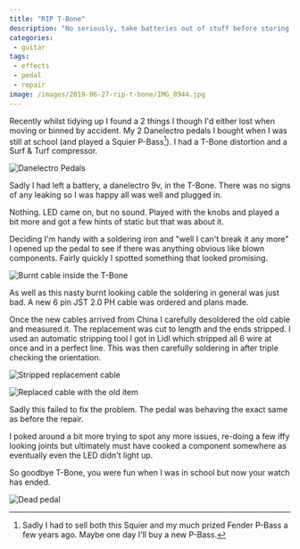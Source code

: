 ```yaml
---
title: "RIP T-Bone"
description: "No seriously, take batteries out of stuff before storing it."
categories:
 - guitar
tags:
 - effects
 - pedal
 - repair
image: /images/2019-06-27-rip-t-bone/IMG_8944.jpg
---
```

Recently whilst tidying up I found a 2 things I though I'd either lost when moving or binned by accident.  My 2 Danelectro pedals I bought when I was still at school (and played a Squier P-Bass[^dantbone1]).  I had a T-Bone distortion and a Surf & Turf compressor.

<img class="padded center"
		alt="Danelectro Pedals"
		src="/images/2019-06-27-rip-t-bone/IMG_8944.jpg"
	  srcset="/images/2019-06-27-rip-t-bone/IMG_8944.jpg 1x, /images/2019-06-27-rip-t-bone/IMG_8944-2x.jpg 2x" />

Sadly I had left a battery, a danelectro 9v, in the T-Bone.  There was no signs of any leaking so I was happy all was well and plugged in.

<!-- more -->

Nothing. LED came on, but no sound.  Played with the knobs and played a bit more and got a few hints of static but that was about it.

Deciding I'm handy with a soldering iron and "well I can't break it any more" I opened up the pedal to see if there was anything obvious like blown components.  Fairly quickly I spotted something that looked promising.

<img class="padded center"
		alt="Burnt cable inside the T-Bone"
		src="/images/2019-06-27-rip-t-bone/IMG_8970.jpg"
	  srcset="/images/2019-06-27-rip-t-bone/IMG_8970.jpg 1x, /images/2019-06-27-rip-t-bone/IMG_8970-2x.jpg 2x" />

As well as this nasty burnt looking cable the soldering in general was just bad.  A new 6 pin JST 2.0 PH cable was ordered and plans made.

Once the new cables arrived from China I carefully desoldered the old cable and measured it.  The replacement was cut to length and the ends stripped.  I used an automatic stripping tool I got in Lidl which stripped all 6 wire at once and in a perfect line.  This was then carefully soldering in after triple checking the orientation.

<img class="padded center"
		alt="Stripped replacement cable"
		src="/images/2019-06-27-rip-t-bone/IMG_9164.jpg"
	  srcset="/images/2019-06-27-rip-t-bone/IMG_9164.jpg 1x, /images/2019-06-27-rip-t-bone/IMG_9164-2x.jpg 2x" />

<img class="padded center"
		alt="Replaced cable with the old item"
		src="/images/2019-06-27-rip-t-bone/IMG_9166.jpg"
	  srcset="/images/2019-06-27-rip-t-bone/IMG_9166.jpg 1x, /images/2019-06-27-rip-t-bone/IMG_9166-2x.jpg 2x" />

Sadly this failed to fix the problem.  The pedal was behaving the exact same as before the repair.  

I poked around a bit more trying to spot any more issues, re-doing a few iffy looking joints but ultimately must have cooked a component somewhere as eventually even the LED didn't light up.

So goodbye T-Bone, you were fun when I was in school but now your watch has ended.

<img class="padded center"
		alt="Dead pedal"
		src="/images/2019-06-27-rip-t-bone/IMG_9167.jpg"
	  srcset="/images/2019-06-27-rip-t-bone/IMG_9167.jpg 1x, /images/2019-06-27-rip-t-bone/IMG_9167-2x.jpg 2x" />

[^dantbone1]: Sadly I had to sell both this Squier and my much prized Fender P-Bass a few years ago.  Maybe one day I'll buy a new P-Bass.